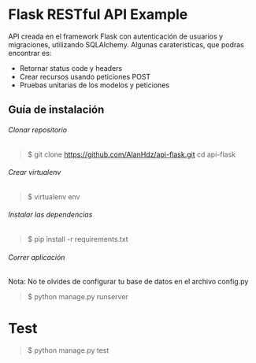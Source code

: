 # Flask RESTful API Example

API creada en el framework Flask con autenticación de usuarios y migraciones, utilizando SQLAlchemy. Algunas carateristicas, que podras encontrar es:

- Retornar status code y headers
- Crear recursos usando peticiones POST
- Pruebas unitarias de los modelos y peticiones

## Guía de instalación

###### Clonar repositorio
> $ git clone https://github.com/AlanHdz/api-flask.git
> cd api-flask

###### Crear virtualenv
> $ virtualenv env

###### Instalar las dependencias
> $ pip install -r requirements.txt

###### Correr aplicación
Nota: No te olvides de configurar tu base de datos en el archivo config.py
> $ python manage.py runserver

# Test
> $ python manage.py test
